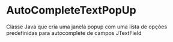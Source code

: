 # AutoCompleteTextPopUp
Classe Java que cria uma janela popup com uma lista de opções predefinidas para autocomplete de campos JTextField
